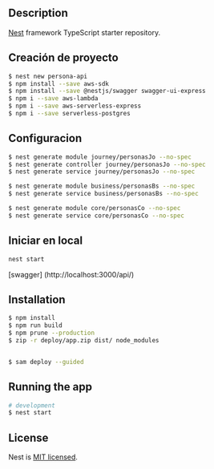 
## Description

[Nest](https://github.com/nestjs/nest) framework TypeScript starter repository.

## Creación de proyecto
```bash
$ nest new persona-api
$ npm install --save aws-sdk
$ npm install --save @nestjs/swagger swagger-ui-express
$ npm i --save aws-lambda
$ npm i --save aws-serverless-express
$ npm i --save serverless-postgres
```

## Configuracion
```bash
$ nest generate module journey/personasJo --no-spec
$ nest generate controller journey/personasJo --no-spec
$ nest generate service journey/personasJo --no-spec

$ nest generate module business/personasBs --no-spec
$ nest generate service business/personasBs --no-spec

$ nest generate module core/personasCo --no-spec
$ nest generate service core/personasCo --no-spec
```

## Iniciar en local
```bash
nest start
```
[swagger] (http://localhost:3000/api/)

## Installation

```bash
$ npm install
$ npm run build
$ npm prune --production
$ zip -r deploy/app.zip dist/ node_modules


$ sam deploy --guided
```

## Running the app

```bash
# development
$ nest start

```


## License

Nest is [MIT licensed](LICENSE).
